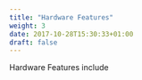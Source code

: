 ```yaml
---
title: "Hardware Features"
weight: 3
date: 2017-10-28T15:30:33+01:00
draft: false
---
```



Hardware Features include